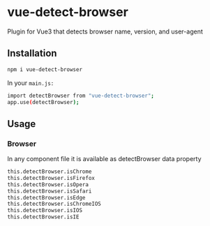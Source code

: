 # vue-detect-browser
Plugin for Vue3 that detects browser name, version, and user-agent

## Installation

```bash
npm i vue-detect-browser
```

In your `main.js:`

```bash
import detectBrowser from "vue-detect-browser";
app.use(detectBrowser);
```
## Usage

### Browser

In any component file it is available as detectBrowser data property

```bash
this.detectBrowser.isChrome
this.detectBrowser.isFirefox
this.detectBrowser.isOpera
this.detectBrowser.isSafari
this.detectBrowser.isEdge
this.detectBrowser.isChromeIOS
this.detectBrowser.isIOS
this.detectBrowser.isIE
```
